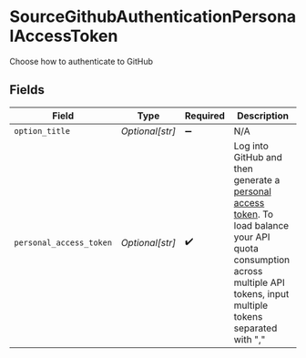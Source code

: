 # SourceGithubAuthenticationPersonalAccessToken

Choose how to authenticate to GitHub


## Fields

| Field                                                                                                                                                                                                                       | Type                                                                                                                                                                                                                        | Required                                                                                                                                                                                                                    | Description                                                                                                                                                                                                                 |
| --------------------------------------------------------------------------------------------------------------------------------------------------------------------------------------------------------------------------- | --------------------------------------------------------------------------------------------------------------------------------------------------------------------------------------------------------------------------- | --------------------------------------------------------------------------------------------------------------------------------------------------------------------------------------------------------------------------- | --------------------------------------------------------------------------------------------------------------------------------------------------------------------------------------------------------------------------- |
| `option_title`                                                                                                                                                                                                              | *Optional[str]*                                                                                                                                                                                                             | :heavy_minus_sign:                                                                                                                                                                                                          | N/A                                                                                                                                                                                                                         |
| `personal_access_token`                                                                                                                                                                                                     | *Optional[str]*                                                                                                                                                                                                             | :heavy_check_mark:                                                                                                                                                                                                          | Log into GitHub and then generate a <a href="https://github.com/settings/tokens">personal access token</a>. To load balance your API quota consumption across multiple API tokens, input multiple tokens separated with "," |